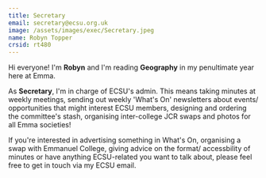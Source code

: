 ```yaml
---
title: Secretary
email: secretary@ecsu.org.uk
image: /assets/images/exec/Secretary.jpeg
name: Robyn Topper
crsid: rt480
---
```

Hi everyone! I'm **Robyn** and I'm reading **Geography** in my penultimate year here at Emma.

As **Secretary**, I'm in charge of ECSU's admin. This means taking minutes at weekly meetings, sending out weekly 'What's On' newsletters about events/ opportunities that might interest ECSU members, designing and ordering the committee's stash, organising inter-college JCR swaps and photos for all Emma societies!

If you're interested in advertising something in What's On, organising a swap with Emmanuel College, giving advice on the format/ accessbility of minutes or have anything ECSU-related you want to talk about, please feel free to get in touch via my ECSU email.
